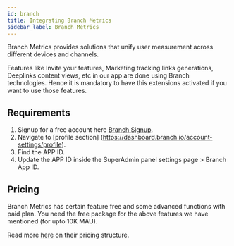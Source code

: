 ```yaml
---
id: branch
title: Integrating Branch Metrics
sidebar_label: Branch Metrics
---
```

Branch Metrics provides solutions that unify user measurement across different devices and channels.

Features like Invite your features, Marketing tracking links generations, Deeplinks content views, etc in our app are done using Branch technologies. Hence it is mandatory to have this extensions activated if you want to use those features. 

## Requirements
1. Signup for a free account here [Branch Signup](https://branch.io/).
2. Navigate to [profile section] (https://dashboard.branch.io/account-settings/profile). 
3. Find the APP ID.
4. Update the APP ID inside the SuperAdmin panel settings page > Branch App ID.

## Pricing
Branch Metrics has certain feature free and some advanced functions with paid plan. You need the free package for the above features we have mentioned (for upto 10K MAU).

Read more [here](https://branch.io/pricing/) on their pricing structure.

